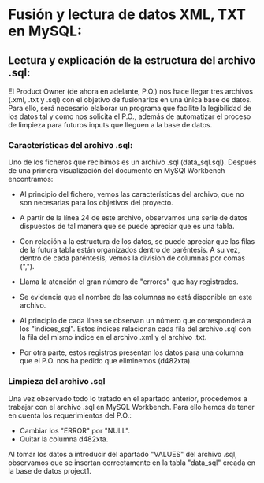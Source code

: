 # Fusión y lectura de datos XML, TXT en MySQL:

## Lectura y explicación de la estructura del archivo .sql:
El Product Owner (de ahora en adelante, P.O.) nos hace llegar tres archivos (.xml, .txt y .sql) con el objetivo de fusionarlos en una única base de datos. Para ello, será necesario elaborar un programa que facilite la legibilidad de los datos tal y como nos solicita el P.O., además de automatizar el proceso de limpieza para futuros inputs que lleguen a la base de datos.

### Características del archivo .sql:


Uno de los ficheros que recibimos es un archivo .sql (data_sql.sql). Después de una primera visualización del documento en MySQl Workbench encontramos:

- Al principio del fichero, vemos las características del archivo, que no son necesarias para los objetivos del proyecto.

- A partir de la línea 24 de este archivo, observamos una serie de datos dispuestos de tal manera que se puede apreciar que es una tabla.

- Con relación a la estructura de los datos, se puede apreciar que las filas de la futura tabla están organizados dentro de paréntesis. A su vez, dentro de cada paréntesis, vemos la division de columnas por comas (",").

- Llama la atención el gran número de "errores" que hay registrados.

- Se evidencia que el nombre de las columnas no está disponible en este archivo.

- Al principio de cada línea se observan un número que corresponderá a los "indices_sql". Estos índices relacionan cada fila del archivo .sql con la fila del mismo índice en el archivo .xml y el archivo .txt.

- Por otra parte, estos registros presentan los datos para una columna que el P.O. nos ha pedido que eliminemos (d482xta).



### Limpieza del archivo .sql
Una vez observado todo lo tratado en el apartado anterior, procedemos a trabajar con el archivo .sql en MySQL Workbench. Para ello hemos de tener en cuenta los requerimientos del P.O.:
- Cambiar los "ERROR" por "NULL".
- Quitar la columna d482xta.

Al tomar los datos a introducir del apartado "VALUES" del archivo .sql, observamos que se insertan correctamente en la tabla "data_sql" creada en la base de datos project1.




